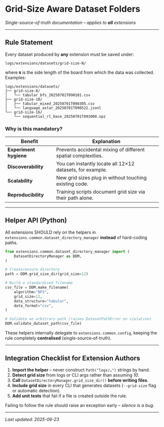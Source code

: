 # Grid-Size Aware Dataset Folders

*Single-source-of-truth documentation – applies to **all** extensions*

---

## Rule Statement  
Every dataset produced by **any** extension must be saved under:

```
logs/extensions/datasets/grid-size-N/
```

where **`N`** is the side length of the board from which the data was
collected.  Examples:

```
logs/extensions/datasets/
├── grid-size-8/
│   └── tabular_bfs_20250701T090101.csv
├── grid-size-10/
│   ├── tabular_mixed_20250701T090305.csv
│   └── language_astar_20250701T090522.jsonl
└── grid-size-16/
    └── sequential_rl_base_20250701T091000.npz
```

### Why is this mandatory?

| Benefit                           | Explanation                                                    |
| -------------------------------- | -------------------------------------------------------------- |
| **Experiment hygiene**           | Prevents accidental mixing of different spatial complexities. |
| **Discoverability**              | You can instantly locate all 12×12 datasets, for example.     |
| **Scalability**                  | New grid sizes plug in without touching existing code.        |
| **Reproducibility**              | Training scripts document grid size via their path alone.     |

---

## Helper API (Python)
All extensions SHOULD rely on the helpers in
`extensions.common.dataset_directory_manager` **instead** of hard-coding
paths.

```python
from extensions.common.dataset_directory_manager import (
    DatasetDirectoryManager as DDM,
)

# Create/ensure directory
path = DDM.grid_size_dir(grid_size=12)

# Build a standardised filename
csv_file = DDM.make_filename(
    algorithm="BFS",
    grid_size=12,
    data_structure="tabular",
    data_format="csv",
)

# Validate an arbitrary path (raises DatasetPathError on violation)
DDM.validate_dataset_path(csv_file)
```

These helpers internally delegate to `extensions.common.config`, keeping the
rule completely **centralised** (single-source-of-truth).

---

## Integration Checklist for Extension Authors

1. **Import the helper** – never construct `Path("logs/…")` strings by hand.
2. **Detect grid size** from logs or CLI args rather than assuming *10*.
3. **Call** `DatasetDirectoryManager.grid_size_dir()` **before writing files**.
4. **Include grid size** in every CLI that generates datasets
   (`--grid-size` flag or automatic detection).
5. **Add unit tests** that fail if a file is created outside the rule.

Failing to follow the rule should raise an exception early – *silence is a bug*.

---

_Last updated: 2025-06-23_ 